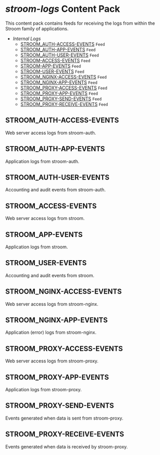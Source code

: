 # _stroom-logs_ Content Pack

This content pack contains feeds for receiving the logs from within the Stroom family of applications.

* _Internal Logs_ 
    * [STROOM_AUTH-ACCESS-EVENTS](#STROOM_AUTH-ACCESS-EVENTS) `Feed`
    * [STROOM_AUTH-APP-EVENTS](#STROOM_AUTH-APP-EVENTS) `Feed`
    * [STROOM_AUTH-USER-EVENTS](#STROOM_AUTH-USER-EVENTS) `Feed`
    * [STROOM-ACCESS-EVENTS](#STROOM-ACCESS-EVENTS) `Feed`
    * [STROOM-APP-EVENTS](#STROOM-APP-EVENTS) `Feed`
    * [STROOM-USER-EVENTS](#STROOM-USER-EVENTS) `Feed`
    * [STROOM_NGINX-ACCESS-EVENTS](#STROOM_NGINX-ACCESS-EVENTS) `Feed`
    * [STROOM_NGINX-APP-EVENTS](#STROOM_NGINX-APP-EVENTS) `Feed`
    * [STROOM_PROXY-ACCESS-EVENTS](#STROOM_PROXY-ACCESS-EVENTS) `Feed`
    * [STROOM_PROXY-APP-EVENTS](#STROOM_PROXY-APP-EVENTS) `Feed`
    * [STROOM_PROXY-SEND-EVENTS](#STROOM_PROXY-SEND-EVENTS) `Feed`
    * [STROOM_PROXY-RECEIVE-EVENTS](#STROOM_PROXY-RECEIVE-EVENTS) `Feed`

## STROOM_AUTH-ACCESS-EVENTS

Web server access logs from stroom-auth.

## STROOM_AUTH-APP-EVENTS

Application logs from stroom-auth.

## STROOM_AUTH-USER-EVENTS

Accounting and audit events from stroom-auth.

## STROOM_ACCESS-EVENTS

Web server access logs from stroom.

## STROOM_APP-EVENTS

Application logs from stroom.

## STROOM_USER-EVENTS

Accounting and audit events from stroom.

## STROOM_NGINX-ACCESS-EVENTS

Web server access logs from stroom-nginx.

## STROOM_NGINX-APP-EVENTS

Application (error) logs from stroom-nginx.

## STROOM_PROXY-ACCESS-EVENTS

Web server access logs from stroom-proxy.

## STROOM_PROXY-APP-EVENTS

Application logs from stroom-proxy.

## STROOM_PROXY-SEND-EVENTS

Events generated when data is sent from stroom-proxy.

## STROOM_PROXY-RECEIVE-EVENTS

Events generated when data is received by stroom-proxy.
